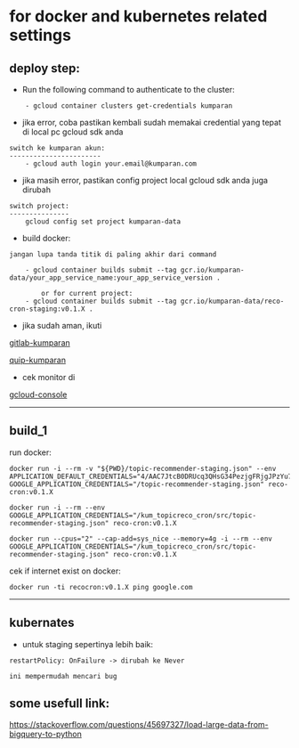 # for docker and kubernetes related settings

deploy step:
---
* Run the following command to authenticate to the cluster:

```
    - gcloud container clusters get-credentials kumparan
```

* jika error, coba pastikan kembali sudah memakai credential yang tepat di local pc gcloud sdk anda

```
switch ke kumparan akun:
-----------------------
    - gcloud auth login your.email@kumparan.com
```

* jika masih error, pastikan config project local gcloud sdk anda juga dirubah

```
switch project:
---------------
    gcloud config set project kumparan-data
```

* build docker:

```
jangan lupa tanda titik di paling akhir dari command

    - gcloud container builds submit --tag gcr.io/kumparan-data/your_app_service_name:your_app_service_version .

        or for current project:
    - gcloud container builds submit --tag gcr.io/kumparan-data/reco-cron-staging:v0.1.X .
```

* jika sudah aman, ikuti

[gitlab-kumparan](https://gitlab.kumparan.com/data/k8s-tutorial/blob/master/README.md "gitlab-kumparan")

[quip-kumparan](https://kumparan.quip.com/yI4tAJ3VyoaO "quip-kumparan")


* cek monitor di

[gcloud-console](https://console.cloud.google.com/kubernetes/workload "gcloud-console")

___

build_1
---

run docker:
```
docker run -i --rm -v "${PWD}/topic-recommender-staging.json" --env APPLICATION_DEFAULT_CREDENTIALS="4/AAC7JtcB0DRUcq3QHsG34PezjgFRjgJPzYu7q5ywLlFZTH8PfUPzuWo" GOOGLE_APPLICATION_CREDENTIALS="/topic-recommender-staging.json" reco-cron:v0.1.X

docker run -i --rm --env GOOGLE_APPLICATION_CREDENTIALS="/kum_topicreco_cron/src/topic-recommender-staging.json" reco-cron:v0.1.X

docker run --cpus="2" --cap-add=sys_nice --memory=4g -i --rm --env GOOGLE_APPLICATION_CREDENTIALS="/kum_topicreco_cron/src/topic-recommender-staging.json" reco-cron:v0.1.X
```

cek if internet exist on docker:
```
docker run -ti recocron:v0.1.X ping google.com
```

___

kubernates
---
* untuk staging sepertinya lebih baik:
```
restartPolicy: OnFailure -> dirubah ke Never

ini mempermudah mencari bug
```

some usefull link:
---
https://stackoverflow.com/questions/45697327/load-large-data-from-bigquery-to-python